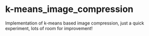 # k-means_image_compression
Implementation of k-means based image compression, just a quick experiment, lots of room for improvement!
